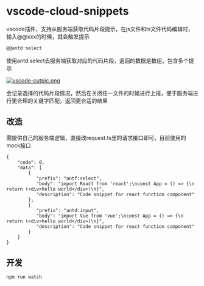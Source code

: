 # vscode-cloud-snippets

vscode插件，支持从服务端获取代码片段提示，在js文件和ts文件代码编辑时，输入@@xxx的时候，就会触发提示

```javascript
@@antd:select
```

使用antd:select去服务端获取对应的代码片段，返回的数据是数组，包含多个提示

[![vscode-cutpic.png](/Users/haha/Downloads/vscode-cutpic.png)](https://postimg.cc/HVD07M1p)

会记录选择的代码片段情况，然后在关闭任一文件的时候进行上报，便于服务端进行更合理的关键字匹配，返回更合适的结果

## 改造

需提供自己的服务端逻辑，直接改request.ts里的请求接口即可，目前使用的mock接口

```json5
{
    "code": 0,
    "data": [
        {
           "prefix": "antf:select",
           "body": "import React from 'react';\nconst App = () => {\n   return (<div>hello world</div>)\n}",
           "description": "Code snippet for react function component"
        },
        {
           "prefix": "antd:input",
           "body": "import Vue from 'vue';\nconst App = () => {\n   return (<div>hello world</div>)\n}",
           "description": "Code snippet for react function component"
        }
    ]
}
```

## 开发

```javascript
npm run watch
```
